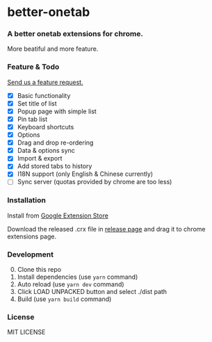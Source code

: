 better-onetab
======

### A better onetab extensions for chrome.

More beatiful and more feature.

### Feature & Todo

[Send us a feature request.](https://github.com/cnwangjie/better-onetab/issues/new)

 - [x] Basic functionality
 - [x] Set title of list
 - [x] Popup page with simple list
 - [x] Pin tab list
 - [x] Keyboard shortcuts
 - [x] Options
 - [x] Drag and drop re-ordering
 - [x] Data & options sync
 - [x] Import & export
 - [x] Add stored tabs to history
 - [x] I18N support (only English & Chinese currently)
 - [ ] Sync server (quotas provided by chrome are too less)

### Installation

Install from [Google Extension Store](https://chrome.google.com/webstore/detail/better-onetab/eookhngofldnbnidjlbkeecljkfpmfpg)

Download the released .crx file in [release page](https://github.com/cnwangjie/better-onetab/releases) and drag it to chrome extensions page.

### Development

0. Clone this repo
0. Install dependencies (use `yarn` command)
0. Auto reload (use `yarn dev` command)
0. Click LOAD UNPACKED button and select ./dist path
0. Build (use `yarn build` command)

### License

MIT LICENSE